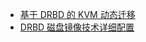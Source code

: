 - [基于 DRBD 的 KVM 动态迁移](https://developer.aliyun.com/article/912182)
- [DRBD 磁盘镜像技术详细配置](https://developer.aliyun.com/article/555973?spm=a2c6h.12873639.article-detail.36.44cc15aa9tE4vD&scm=20140722.ID_community@@article@@555973._.ID_community@@article@@555973-OR_rec-V_1-RL_community@@article@@912182)

